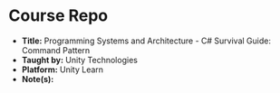 # Course Repo

- **Title:** Programming Systems and Architecture - C# Survival Guide: Command Pattern
- **Taught by:** Unity Technologies
- **Platform:** Unity Learn
- **Note(s):**
